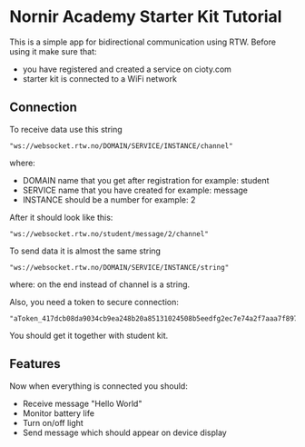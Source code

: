 # Nornir Academy Starter Kit Tutorial
This is a simple app for bidirectional communication using RTW. Before using it
make sure that:
- you have registered and created a service on cioty.com
- starter kit is connected to a WiFi network

## Connection
To receive data use this string
```
"ws://websocket.rtw.no/DOMAIN/SERVICE/INSTANCE/channel"
```
where:
- DOMAIN name that you get after registration for example: student
- SERVICE name that you have created for example: message
- INSTANCE should be a number for example: 2

After it should look like this:
```
"ws://websocket.rtw.no/student/message/2/channel"
```

To send data it is almost the same string
```
"ws://websocket.rtw.no/DOMAIN/SERVICE/INSTANCE/string"
```
where: on the end instead of channel is a string.

Also, you need a token to secure connection:
```
"aToken_417dcb08da9034cb9ea248b20a85131024508b5eedfg2ec7e74a2f7aaa7f8977"
```
You should get it together with student kit.

## Features
Now when everything is connected you should:
- Receive message "Hello World"
- Monitor battery life
- Turn on/off light
- Send message which should appear on device display
